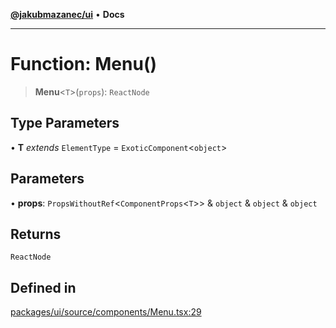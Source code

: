 [**@jakubmazanec/ui**](../README.md) • **Docs**

---

# Function: Menu()

> **Menu**\<`T`\>(`props`): `ReactNode`

## Type Parameters

• **T** _extends_ `ElementType` = `ExoticComponent`\<`object`\>

## Parameters

• **props**: `PropsWithoutRef`\<`ComponentProps`\<`T`\>\> & `object` & `object` & `object`

## Returns

`ReactNode`

## Defined in

[packages/ui/source/components/Menu.tsx:29](https://github.com/jakubmazanec/tools/blob/4ad59c6b8eb7868ab1902d25f4c1aae28b28a6e4/packages/ui/source/components/Menu.tsx#L29)

